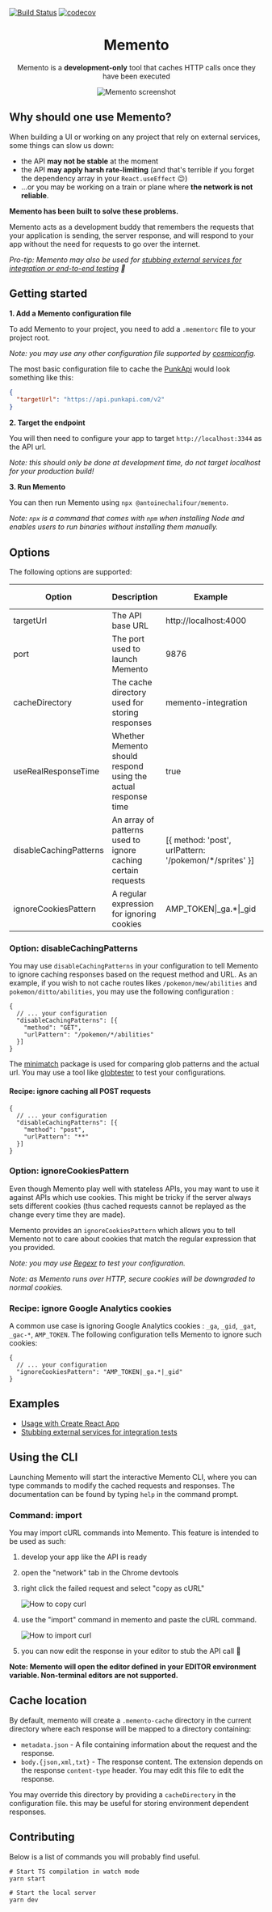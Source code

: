 [![Build Status](https://travis-ci.org/antoinechalifour/memento.svg?branch=master)](https://travis-ci.org/antoinechalifour/memento) [![codecov](https://codecov.io/gh/antoinechalifour/memento/branch/master/graph/badge.svg)](https://codecov.io/gh/antoinechalifour/memento)

<p align="center">
  <h1 align="center">Memento</h3>
  <p align="center">Memento is a <strong>development-only</strong> tool that caches HTTP calls once they have been executed</p>
</p>

<div align="center"><img src="https://github.com/antoinechalifour/memento/blob/master/cover.png?raw=true" alt="Memento screenshot"></div>

## Why should one use Memento?

When building a UI or working on any project that rely on external services, some things can slow us down:

- the API **may not be stable** at the moment
- the API **may apply harsh rate-limiting** (and that's terrible if you forget the dependency array in your `React.useEffect` 😉)
- ...or you may be working on a train or plane where **the network is not reliable**.

**Memento has been built to solve these problems.**

Memento acts as a development buddy that remembers the requests that your application is sending, the server response, and will respond to your app without the need for requests to go over the internet.

_Pro-tip: Memento may also be used for [stubbing external services for integration or end-to-end testing](./examples/stub-external-services) 🎉_

## Getting started

**1. Add a Memento configuration file**

To add Memento to your project, you need to add a `.mementorc` file to your project root.

_Note: you may use any other configuration file supported by [cosmiconfig](https://github.com/davidtheclark/cosmiconfig)._

The most basic configuration file to cache the [PunkApi](https://punkapi.com/documentation/v2) would look something like this:

```json
{
  "targetUrl": "https://api.punkapi.com/v2"
}
```

**2. Target the endpoint**

You will then need to configure your app to target `http://localhost:3344` as the API url.

_Note: this should only be done at development time, do not target localhost for your production build!_

**3. Run Memento**

You can then run Memento using `npx @antoinechalifour/memento`.

_Note: `npx` is a command that comes with `npm` when installing Node and enables users to run binaries without installing them manually._

## Options

The following options are supported:

| Option                 | Description                                                   | Example                                                | Default value  |
| ---------------------- | ------------------------------------------------------------- | ------------------------------------------------------ | -------------- |
| targetUrl              | The API base URL                                              | http://localhost:4000                                  | None           |
| port                   | The port used to launch Memento                               | 9876                                                   | 3344           |
| cacheDirectory         | The cache directory used for storing responses                | memento-integration                                    | .memento-cache |
| useRealResponseTime    | Whether Memento should respond using the actual response time | true                                                   | false          |
| disableCachingPatterns | An array of patterns used to ignore caching certain requests  | [{ method: 'post', urlPattern: '/pokemon/*/sprites' }] | []             |
| ignoreCookiesPattern   | A regular expression for ignoring cookies                     | AMP_TOKEN\|_ga.*\|_gid                                 | null           |

### Option: disableCachingPatterns

You may use `disableCachingPatterns` in your configuration to tell Memento to ignore caching responses based on the request method and URL. As an example, if you wish to not cache routes likes `/pokemon/mew/abilities` and `pokemon/ditto/abilities`, you may use the following configuration :

```
{
  // ... your configuration
  "disableCachingPatterns": [{
    "method": "GET",
    "urlPattern": "/pokemon/*/abilities"
  }]
}
```

The [minimatch](https://www.npmjs.com/package/minimatch) package is used for comparing glob patterns and the actual url. You may use a tool like [globtester](http://www.globtester.com) to test your configurations.

#### Recipe: ignore caching all POST requests

```
{
  // ... your configuration
  "disableCachingPatterns": [{
    "method": "post",
    "urlPattern": "**"
  }]
}
```

### Option: ignoreCookiesPattern

Even though Memento play well with stateless APIs, you may want to use it against APIs which use cookies. This might be tricky if the server always sets different cookies (thus cached requests cannot be replayed as the change every time they are made).

Memento provides an `ignoreCookiesPattern` which allows you to tell Memento not to care about cookies that match the regular expression that you provided.

*Note: you may use [Regexr](https://regexr.com/) to test your configuration.*

*Note: as Memento runs over HTTP, secure cookies will be downgraded to normal cookies.*

### Recipe: ignore Google Analytics cookies

A common use case is ignoring Google Analytics cookies : `_ga`, `_gid`, `_gat`, `_gac-*`, `AMP_TOKEN`. The following configuration tells Memento to ignore such cookies:

```
{
  // ... your configuration
  "ignoreCookiesPattern": "AMP_TOKEN|_ga.*|_gid"
}
```

## Examples

- [Usage with Create React App](./examples/create-react-app)
- [Stubbing external services for integration tests](./examples/stub-external-services)

## Using the CLI

Launching Memento will start the interactive Memento CLI, where you can type commands to modify the cached requests and responses. The documentation can be found by typing `help` in the command prompt.


### Command: import

You may import cURL commands into Memento. This feature is intended to be used as such:

1. develop your app like the API is ready
2. open the "network" tab in the Chrome devtools
3. right click the failed request and select "copy as cURL"

   ![How to copy curl](./doc/how-to-copy-curl.png)

4. use the "import" command in memento and paste the cURL command.

   ![How to import curl](./doc/how-to-import-curl.png)

5. you can now edit the response in your editor to stub the API call 🎉

**Note: Memento will open the editor defined in your EDITOR environment variable. Non-terminal editors are not supported.**

## Cache location

By default, memento will create a `.memento-cache` directory in the current directory where each response will be mapped to a directory containing:

- `metadata.json` - A file containing information about the request and the response.
- `body.{json,xml,txt}` - The response content. The extension depends on the response `content-type` header. You may edit this file to edit the response.

You may override this directory by providing a `cacheDirectory` in the configuration file. this may be useful for storing environment dependent responses.

## Contributing

Below is a list of commands you will probably find useful.

```
# Start TS compilation in watch mode
yarn start

# Start the local server
yarn dev
```
